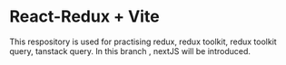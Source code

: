# React-Redux + Vite
This respository is used for practising redux, redux toolkit, redux toolkit query, tanstack query.
In this branch , nextJS will be introduced.  


